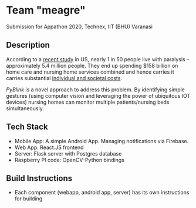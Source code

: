 # Team "meagre"
Submission for Appathon 2020, Technex, IIT (BHU) Varanasi


## Description
According to a [recent study](https://www.christopherreeve.org/living-with-paralysis/stats-about-paralysis) in US,
nearly 1 in 50 people live with paralysis – approximately 5.4 million people. They end up spending $158 billion 
on home care and nursing home services combined and hence carries it carries substantial 
[individual and societal costs](https://www.who.int/news-room/fact-sheets/detail/spinal-cord-injury).

*PyBlink* is a novel approach to address this problem. By identifying simple gestures (using computer vision and 
leveraging the power of ubiquitous IOT devices) nursing homes can monitor multiple patients/nursing beds simultaneously. 


## Tech Stack
+ Mobile App: A simple Android App. Managing notifications via Firebase.
+ Web App: React.JS frontend
+ Server: Flask server with Postgres database
+ Raspberry PI code: OpenCV-Python bindings


## Build Instructions
+ Each component (webapp, android app, server) has its own instructions for building
